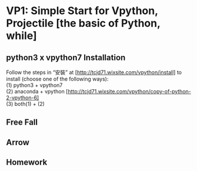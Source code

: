 # VP1: Simple Start for Vpython, Projectile \[the basic of Python, while\]  

## python3 x vpython7 Installation  
Follow the steps in “安裝” at [http://tcjd71.wixsite.com/vpython/install] to install (choose one of the following ways):  
(1) python3 + vpython7  
(2) anaconda + vpython [http://tcjd71.wixsite.com/vpython/copy-of-python-2-vpython-6]  
(3) both(1) + (2)  

## Free Fall


## Arrow


## Homework

